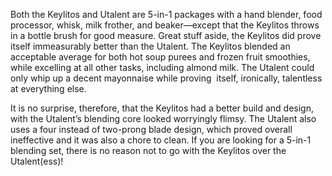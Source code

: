 Both the Keylitos and Utalent are 5-in-1 packages with a hand blender, food processor, whisk, milk frother, and beaker—except that the Keylitos throws in a bottle brush for good measure. Great stuff aside, the Keylitos did prove itself immeasurably better than the Utalent. The Keylitos blended an acceptable average for both hot soup purees and frozen fruit smoothies, while excelling at all other tasks, including almond milk. The Utalent could only whip up a decent mayonnaise while proving  itself, ironically, talentless at everything else. 

It is no surprise, therefore, that the Keylitos had a better build and design, with the Utalent’s blending core looked worryingly flimsy. The Utalent also uses a four instead of two-prong blade design, which proved overall ineffective and it was also a chore to clean. If you are looking for a 5-in-1 blending set, there is no reason not to go with the Keylitos over the Utalent(ess)!